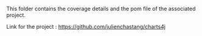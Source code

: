 This folder contains the coverage details and the pom file of the associated project.

Link for the project : https://github.com/julienchastang/charts4j